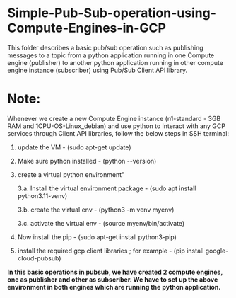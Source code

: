 # Simple-Pub-Sub-operation-using-Compute-Engines-in-GCP
This folder describes a basic pub/sub operation such as publishing messages to a topic from a python application running in one Compute engine (publisher) to another python application running in other compute engine instance (subscriber) using Pub/Sub Client API library.

# Note:
Whenever we create a new Compute Engine instance (n1-standard - 3GB RAM and 1CPU-OS-Linux_debian) and use python to interact with any GCP services through Client API libraries, follow the below steps in SSH terminal:
1. update the VM - (sudo apt-get update)
2. Make sure python installed - (python --version)
3. create a virtual python environment"

   3.a. Install the virtual environment package - (sudo apt install python3.11-venv)

   3.b. create the virtual env - (python3 -m venv myenv)

   3.c. activate the virtual env - (source myenv/bin/activate)

5. Now install the pip - (sudo apt-get install python3-pip)
6. install the required gcp client libraries ; for example - (pip install google-cloud-pubsub)
   
**In this basic operations in pubsub, we have created 2 compute engines, one as publisher and other as subscriber. We have to set up the above environment in both engines which are running the python application.**
